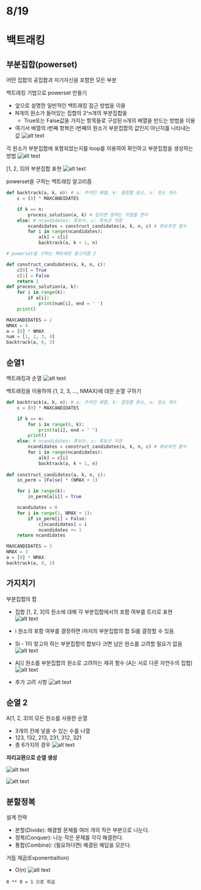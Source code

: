 # 8/19

# 백트래킹

## 부분집합(powerset)
어떤 집합의 공집합과 자기자신을 포함한 모든 부분

백트래킹 기법으로 powerset 만들기
- 앞으로 설명한 일반적인 백트래킹 접근 방법을 이용
- N개의 원소가 들어있는 집합의 2^n개의 부분집합을
  - True또는 False값을 가지는 항목들로 구성된 n개의 배열을 만드는 방법을 이용
- 여기서 배열의 i번째 항복은 i번째의 원소가 부분집합의 값인지 아닌지를 나타내는 값
![alt text](<images/스크린샷 2025-08-19 140433.png>)

각 원소가 부분집합에 포함되었는지를 loop를 이용하여 확인하고 부분집합을 생성하는 방법
![alt text](<images/스크린샷 2025-08-19 140522.png>)

[1, 2, 3]의 부분집합 표현
![alt text](<images/스크린샷 2025-08-19 140837.png>)

powerset을 구하는 백트래킹 알고리즘
```python
def backtrack(a, k, n): # a: 주어진 배열, k: 결정할 원소, n: 원소 개수
    c = [0] * MAXCANDIDATES

    if k == n:
        process_solution(a, k) # 답이면 원하는 작업을 한다
    else: # ncandidates: 후보수, c: 후보군 저장
        ncandidates = construct_candidates(a, k, n, c) # 후보추천 함수
        for i in range(ncandidates):
            a[k] = c[i]
            backtrack(a, k + 1, n)

# powerset을 구하는 백트래킹 알고리즘 2

def construct_candidates(a, k, n, c):
    c[0] = True
    c[1] = False
    return 2
def process_solution(a, k):
    for i in range(k):
        if a[i]:
            print(num[i], end = ' ')
    print()

MAXCANDIDATES = 2
NMAX = 4
a = [0] * NMAX
num = [1, 2, 3, 4]
backtrack(a, 0, 3)
```
## 순열1

백트래킹과 순열
![alt text](<images/스크린샷 2025-08-19 142750.png>)

백트래킹을 이용하여 {1, 2, 3, ..., NMAX}에 대한 순열 구하기
```python
def backtrack(a, k, n): # a: 주어진 배열, k: 결정할 원소, n: 원소 개수
    c = [0] * MAXCANDIDATES

    if k == n:
        for i in range(0, k):
            print(a[i], end = " ")
        print()
    else: # ncandidates: 후보수, c: 후보군 저장
        ncandidates = construct_candidates(a, k, n, c) # 후보추천 함수
        for i in range(ncandidates):
            a[k] = c[i]
            backtrack(a, k + 1, n)
    
def construct_candidates(a, k, n, c):
    in_perm = [False] * (NMAX + 1)

    for i in range(k):
        in_perm[a[i]] = True

    ncandidates = 0
    for i in range(1, NMAX + 1):
        if in_perm[i] = False:
            c[ncandidates] = i
            ncandidates += 1
    return ncandidates

MAXCANDIDATES = 3
NMAX = 3
a = [0] * NMAX
backtrack(a, 0, 3)
```

## 가지치기

부분집합의 합
- 집합 [1, 2, 3]의 원소에 대해 각 부분집합에서의 포함 여부를 트리로 표현
![alt text](<images/스크린샷 2025-08-19 143838.png>)

- i 원소의 포함 여부를 결정하면 i까지의 부분집합의 합 Si를 결정할 수 있음
- Si - 1이 찾고자 하는 부분집합의 합보다 크면 남은 원소를 고려할 필요가 없음
![alt text](<images/스크린샷 2025-08-19 144749.png>)

- A[i] 원소를 부분집합의 원소로 고려하는 재귀 함수 (A는 서로 다른 자연수의 집합)
![alt text](<images/스크린샷 2025-08-19 150231.png>)

- 추가 고려 사항
![alt text](<images/스크린샷 2025-08-19 152249.png>)


## 순열 2
A[1, 2, 3]의 모든 원소를 사용한 순열
- 3개의 칸에 넣을 수 있는 수를 나열
- 123, 132, 213, 231, 312, 321
- 총 6가지의 경우
![alt text](<images/스크린샷 2025-08-19 154351.png>)

**자리교환으로 순열 생성**

![alt text](<images/스크린샷 2025-08-19 154132.png>)

![alt text](<images/스크린샷 2025-08-19 154139.png>)

## 분할정복

설계 전략
- 분할(Divide): 해결할 문제를 여러 개의 작은 부분으로 나눈다.
- 정복(Conquer): 나눈 작은 문제를 각각 해결한다.
- 통합(Combine): (필요하다면) 해결된 해답을 모은다.

거듭 제곱(Exponentialtion)
- O(n)
![alt text](<images/스크린샷 2025-08-19 154659.png>)

`0 ** 0 = 1 으로 취급`
